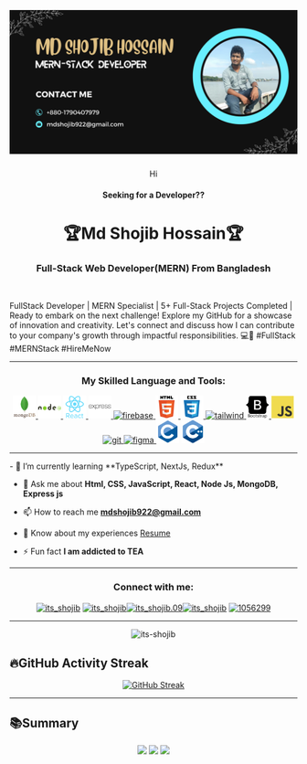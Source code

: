 ![logo](https://github.com/Its-Shojib/Its-Shojib/blob/main/Banner.png)
<h3></h3> 
<p align="center">
Hi<img align="center" src="https://emojipedia-us.s3.amazonaws.com/source/noto-emoji-animations/344/waving-hand_1f44b.gif" alt="" width=40px>
</p>
<h4 align="center">Seeking for a Developer??</h4>
<h1 align="center">🏆Md Shojib Hossain🏆</h1>
<h3 align="center">Full-Stack Web Developer(MERN) From Bangladesh</h3>
<br/>
<p align="left">FullStack Developer | MERN Specialist | 5+ Full-Stack Projects Completed | Ready to embark on the next challenge! Explore my GitHub for a showcase of innovation and creativity. Let's connect and discuss how I can contribute to your company's growth through impactful responsibilities. 💻🌱 #FullStack #MERNStack #HireMeNow</p>
<hr/>
<h3 align="center">My Skilled Language and Tools:</h3>

</table>
<p align="center">
<a href="https://www.mongodb.com/" target="_blank" rel="noreferrer"> <img src="https://raw.githubusercontent.com/devicons/devicon/master/icons/mongodb/mongodb-original-wordmark.svg" alt="mongodb" width="40" height="40"/> </a><a href="https://nodejs.org" target="_blank" rel="noreferrer"> <img src="https://raw.githubusercontent.com/devicons/devicon/master/icons/nodejs/nodejs-original-wordmark.svg" alt="nodejs" width="40" height="40"/> </a>  <a href="https://reactjs.org/" target="_blank" rel="noreferrer"> <img src="https://raw.githubusercontent.com/devicons/devicon/master/icons/react/react-original-wordmark.svg" alt="react" width="40" height="40"/> </a><a href="https://expressjs.com" target="_blank" rel="noreferrer"> <img src="https://raw.githubusercontent.com/devicons/devicon/master/icons/express/express-original-wordmark.svg" alt="express" width="40" height="40"/> </a> <a href="https://firebase.google.com/" target="_blank" rel="noreferrer"> <img src="https://www.vectorlogo.zone/logos/firebase/firebase-icon.svg" alt="firebase" width="40" height="40"/> </a> <a href="https://www.w3.org/html/" target="_blank" rel="noreferrer"> <img src="https://raw.githubusercontent.com/devicons/devicon/master/icons/html5/html5-original-wordmark.svg" alt="html5" width="40" height="40"/> </a><a href="https://www.w3schools.com/css/" target="_blank" rel="noreferrer"> <img src="https://raw.githubusercontent.com/devicons/devicon/master/icons/css3/css3-original-wordmark.svg" alt="css3" width="40" height="40"/> </a> <a href="https://tailwindcss.com/" target="_blank" rel="noreferrer"> <img src="https://www.vectorlogo.zone/logos/tailwindcss/tailwindcss-icon.svg" alt="tailwind" width="40" height="40"/> </a><a href="https://getbootstrap.com" target="_blank" rel="noreferrer"> <img src="https://raw.githubusercontent.com/devicons/devicon/master/icons/bootstrap/bootstrap-plain-wordmark.svg" alt="bootstrap" width="40" height="40"/> </a><a href="https://developer.mozilla.org/en-US/docs/Web/JavaScript" target="_blank" rel="noreferrer"> <img src="https://raw.githubusercontent.com/devicons/devicon/master/icons/javascript/javascript-original.svg" alt="javascript" width="40" height="40"/> </a> <a href="https://git-scm.com/" target="_blank" rel="noreferrer"> <img src="https://www.vectorlogo.zone/logos/git-scm/git-scm-icon.svg" alt="git" width="40" height="40"/> </a> <a href="https://www.figma.com/" target="_blank" rel="noreferrer"> <img src="https://www.vectorlogo.zone/logos/figma/figma-icon.svg" alt="figma" width="40" height="40"/> </a> <a href="https://www.cprogramming.com/" target="_blank" rel="noreferrer"> <img src="https://raw.githubusercontent.com/devicons/devicon/master/icons/c/c-original.svg" alt="c" width="40" height="40"/></a> <a href="https://www.w3schools.com/cpp/" target="_blank" rel="noreferrer"> <img src="https://raw.githubusercontent.com/devicons/devicon/master/icons/cplusplus/cplusplus-original.svg" alt="cplusplus" width="40" height="40"/> </a></p>
<hr/>
- 🌱 I’m currently learning **TypeScript, NextJs, Redux**

- 💬 Ask me about **Html, CSS, JavaScript, React, Node Js, MongoDB, Express js**

- 📫 How to reach me **mdshojib922@gmail.com**

- 📄 Know about my experiences [Resume](https://drive.google.com/file/d/1tzBKe4PRSAPE05CX9HL8VBP5Kbq4qaXP/view?usp=sharing)

- ⚡ Fun fact **I am addicted to TEA**
<hr/>
<h3 align="center">Connect with me:</h3>
<p align="center">
<a href="https://twitter.com/its_shojib" target="blank"><img align="center" src="https://raw.githubusercontent.com/rahuldkjain/github-profile-readme-generator/master/src/images/icons/Social/twitter.svg" alt="its_shojib" height="30" width="40" /></a>
<a href="https://linkedin.com/in/md-shojib-hossain" target="blank"><img align="center" src="https://raw.githubusercontent.com/rahuldkjain/github-profile-readme-generator/master/src/images/icons/Social/linked-in-alt.svg" alt="its_shojib" height="30" width="40" /></a><a href="https://www.facebook.com/mdshojib.hossain.7927" target="blank"><img align="center" src="https://raw.githubusercontent.com/rahuldkjain/github-profile-readme-generator/master/src/images/icons/Social/facebook.svg" alt="its_shojib.09" height="30" width="40" /></a><a href="https://www.instagram.com/its_shojib" target="blank"><img align="center" src="https://raw.githubusercontent.com/rahuldkjain/github-profile-readme-generator/master/src/images/icons/Social/instagram.svg" alt="its_shojib" height="30" width="40" /></a> <a href="https://stackoverflow.com/users/23070396/md-shojib-hossain" target="blank"><img align="center" src="https://raw.githubusercontent.com/rahuldkjain/github-profile-readme-generator/master/src/images/icons/Social/stack-overflow.svg" alt="1056299" height="30" width="40" /></a></p>
<hr/>

<p align="center"> <img src="https://komarev.com/ghpvc/?username=its-shojib&label=Profile%20views&color=0e75b6&style=flat" alt="its-shojib" /></p>

##  🔥GitHub Activity Streak
<div align="center">
  <a href="https://git.io/streak-stats">
    <img src="https://github-readme-streak-stats.herokuapp.com?user=Its-Shojib&theme=highcontrast&date_format=j%20M%5B%20Y%5D" alt="GitHub Streak" width="800" />
  </a>
</div>

<hr/>

##  📚Summary
<div align="center">
<img src="http://github-profile-summary-cards.vercel.app/api/cards/profile-details?username=Its-Shojib&theme=highcontrast" width="900"/>

<img src="http://github-profile-summary-cards.vercel.app/api/cards/repos-per-language?username=Its-Shojib&theme=highcontrast" width="420"/>
<img src="http://github-profile-summary-cards.vercel.app/api/cards/stats?username=Its-Shojib&theme=highcontrast" width="420"/>

<!-- <img src="http://github-profile-summary-cards.vercel.app/api/cards/productive-time?username=Its-Shojib&theme=highcontrast&utcOffset=8" width="420"/>
<img hight="600" src="https://github-readme-stats.vercel.app/api/top-langs?username=Its-Shojib&show_icons=true&locale=en&layout=compact&theme=highcontrast" width="420" hight='500'/> -->
</div>
